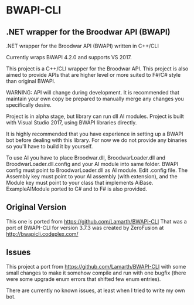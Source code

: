 # BWAPI-CLI
## .NET wrapper for the Broodwar API (BWAPI)
.NET wrapper for the Broodwar API (BWAPI) written in C++/CLI

Currently wraps BWAPI 4.2.0 and supports VS 2017.

This project is a C++/CLI wrapper for the Broodwar API. This project is also aimed to provide APIs that are higher level or more suited to F#/C# style than original BWAPI.

WARNING: API will change during development. It is recommended that maintain your own copy be prepared to manually merge any changes you specifically desire.

Project is in alpha stage, but library can run dll AI modules. Project is built with Visual Studio 2017, using BWAPI libraries directly.

It is highly recommended that you have experience in setting up a BWAPI bot before dealing with this library. For now we do not provide any binaries so you'll have to build it by yourself.

To use AI you have to place Broodwar.dll, BroodwarLoader.dll and BroodwarLoader.dll.config and your AI module into same folder. BWAPI config must point to BroodwarLoader.dll as AI module. Edit .config file. The Assembly key must point to your AI assembly (with extension), and the Module key must point to your class that implements AiBase. ExampleAIModule ported to C# and to F# is also provided.

## Original Version
This one is ported from https://github.com/Lamarth/BWAPI-CLI
That was a port of BWAPI-CLI for version 3.7.3 was created by ZeroFusion at http://bwapicli.codeplex.com/

## Issues
This project a port from https://github.com/Lamarth/BWAPI-CLI with some small changes to make it somehow compile and run with one bugfix (there were some upgrade enum errors that shifted few enum entries).

There are currently no known issues, at least when I tried to write my own bot.